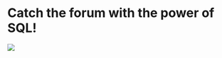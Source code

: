 # Catch the forum with the power of SQL!

<img src="https://media.tenor.com/images/f9e5fcc3d75d58e0cec118cedad0c924/tenor.gif" />
